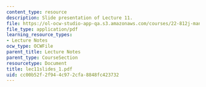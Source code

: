 ```yaml
---
content_type: resource
description: Slide presentation of Lecture 11.
file: https://ol-ocw-studio-app-qa.s3.amazonaws.com/courses/22-812j-managing-nuclear-technology-spring-2004/cc00b52f2f944c972cfa8848fc423732_lec11slides_1.pdf
file_type: application/pdf
learning_resource_types:
- Lecture Notes
ocw_type: OCWFile
parent_title: Lecture Notes
parent_type: CourseSection
resourcetype: Document
title: lec11slides_1.pdf
uid: cc00b52f-2f94-4c97-2cfa-8848fc423732
---
```

